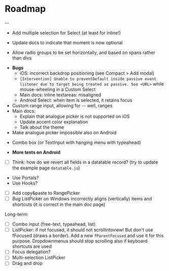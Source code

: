 # Roadmap

--
- Add multiple selection for Select (at least for inline!)
- Update docs to indicate that moment is now optional

- Allow radio groups to be set horizontally, and based on spans rather than divs

* **Bugs**
    * iOS: incorrect backdrop positioning (see Compact > Add modal)
    * `[Intervention] Unable to preventDefault inside passive event listener due to target being treated as passive. See <URL>` while mouse-wheeling in a Custom Select
    * Main docs: inline textareas: misaligned
    * Android Select: when item is selected, it retains focus
* Custom range input, allowing for -- well, ranges
* Main docs:
    * Explain that analogue picker is not supported on iOS
    * Update accent color explanation
    * Talk about the theme
* Make analogue picker impossible also on Android
- Combo box (or TextInput with hanging menu with typeahead)
* **More tests on Android**
* [ ] Think: how do we revert all fields in a datatable record? (try to update the example page `datatable.js`)
* Use Portals?
* Use Hooks?

* [ ] Add copy&paste to RangePicker
* [ ] _Bug_ ListPicker on Windows incorrectly aligns (vertically) items and shortcuts (it _is_ correct in the main doc page)

Long-term:

* [ ] Combo input (free-text, typeahead, list)
* [ ] ListPicker: if not focused, it should not scrollintoview! But don't use fFocused (draws a border). Add a new `fParentFocused` and use it for this purpose. Dropdownmenus should stop scrolling also if keyboard shortcuts are used
* [ ] Focus delegation?
* [ ] Multi-selection ListPicker
* [ ] Drag and drop
